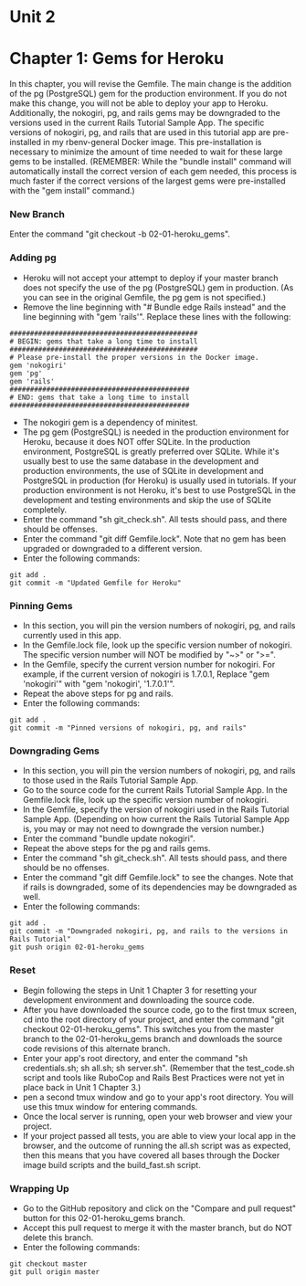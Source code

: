 # Unit 2
# Chapter 1: Gems for Heroku

In this chapter, you will revise the Gemfile.  The main change is the addition of the pg (PostgreSQL) gem for the production environment.  If you do not make this change, you will not be able to deploy your app to Heroku.  Additionally, the nokogiri, pg, and rails gems may be downgraded to the versions used in the current Rails Tutorial Sample App.  The specific versions of nokogiri, pg, and rails that are used in this tutorial app are pre-installed in my rbenv-general Docker image.  This pre-installation is necessary to minimize the amount of time needed to wait for these large gems to be installed.  (REMEMBER: While the "bundle install" command will automatically install the correct version of each gem needed, this process is much faster if the correct versions of the largest gems were pre-installed with the "gem install" command.)

### New Branch
Enter the command "git checkout -b 02-01-heroku_gems".

### Adding pg
* Heroku will not accept your attempt to deploy if your master branch does not specify the use of the pg (PostgreSQL) gem in production.  (As you can see in the original Gemfile, the pg gem is not specified.)
* Remove the line beginning with "# Bundle edge Rails instead" and the line beginning with "gem 'rails'".  Replace these lines with the following:
```
##############################################
# BEGIN: gems that take a long time to install
##############################################
# Please pre-install the proper versions in the Docker image.
gem 'nokogiri'
gem 'pg'
gem 'rails'
############################################
# END: gems that take a long time to install
############################################

```
* The nokogiri gem is a dependency of minitest.
* The pg gem (PostgreSQL) is needed in the production environment for Heroku, because it does NOT offer SQLite.  In the production environment, PostgreSQL is greatly preferred over SQLite.  While it's usually best to use the same database in the development and production environments, the use of SQLite in development and PostgreSQL in production (for Heroku) is usually used in tutorials.  If your production environment is not Heroku, it's best to use PostgreSQL in the development and testing environments and skip the use of SQLite completely.
* Enter the command "sh git_check.sh".  All tests should pass, and there should be offenses.
* Enter the command "git diff Gemfile.lock".  Note that no gem has been upgraded or downgraded to a different version.
* Enter the following commands: 
```
git add .
git commit -m "Updated Gemfile for Heroku"
```

### Pinning Gems
* In this section, you will pin the version numbers of nokogiri, pg, and rails currently used in this app.
* In the Gemfile.lock file, look up the specific version number of nokogiri.  The specific version number will NOT be modified by "~>" or ">=".
* In the Gemfile, specify the current version number for nokogiri.  For example, if the current version of nokogiri is 1.7.0.1, Replace "gem 'nokogiri'" with "gem 'nokogiri', '1.7.0.1'".
* Repeat the above steps for pg and rails.
* Enter the following commands:
```
git add .
git commit -m "Pinned versions of nokogiri, pg, and rails"
```

### Downgrading Gems
* In this section, you will pin the version numbers of nokogiri, pg, and rails to those used in the Rails Tutorial Sample App.
* Go to the source code for the current Rails Tutorial Sample App.  In the Gemfile.lock file, look up the specific version number of nokogiri.
* In the Gemfile, specify the version of nokogiri used in the Rails Tutorial Sample App.  (Depending on how current the Rails Tutorial Sample App is, you may or may not need to downgrade the version number.)
* Enter the command "bundle update nokogiri".
* Repeat the above steps for the pg and rails gems.
* Enter the command "sh git_check.sh".  All tests should pass, and there should be no offenses.
* Enter the command "git diff Gemfile.lock" to see the changes.  Note that if rails is downgraded, some of its dependencies may be downgraded as well.
* Enter the following commands:
```
git add .
git commit -m "Downgraded nokogiri, pg, and rails to the versions in Rails Tutorial"
git push origin 02-01-heroku_gems
```

### Reset
* Begin following the steps in Unit 1 Chapter 3 for resetting your development environment and downloading the source code.
* After you have downloaded the source code, go to the first tmux screen, cd into the root directory of your project, and enter the command "git checkout 02-01-heroku_gems".  This switches you from the master branch to the 02-01-heroku_gems branch and downloads the source code revisions of this alternate branch.
* Enter your app's root directory, and enter the command "sh credentials.sh; sh all.sh; sh server.sh". (Remember that the test_code.sh script and tools like RuboCop and Rails Best Practices were not yet in place back in Unit 1 Chapter 3.)
* pen a second tmux window and go to your app's root directory.  You will use this tmux window for entering commands.
* Once the local server is running, open your web browser and view your project.
* If your project passed all tests, you are able to view your local app in the browser, and the outcome of running the all.sh script was as expected, then this means that you have covered all bases through the Docker image build scripts and the build_fast.sh script.

### Wrapping Up 
* Go to the GitHub repository and click on the "Compare and pull request" button for this 02-01-heroku_gems branch.
* Accept this pull request to merge it with the master branch, but do NOT delete this branch.
* Enter the following commands:
```
git checkout master
git pull origin master
```
